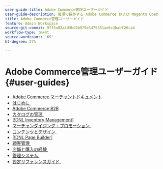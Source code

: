 ```yaml
---
user-guide-title: Adobe Commerce管理ユーザーガイド
user-guide-description: 管理で操作する Adobe Commerce および Magento Open Source マーチャント向けのドキュメントとリソースです。
title: Adobe Commerce管理ユーザーガイド
feature: Admin Workspace
source-git-commit: 9ff5a82a4d3bd2b979e5475351ae6c3babf26ca4
workflow-type: tm+mt
source-wordcount: '69'
ht-degree: 27%

---
```


# Adobe Commerce管理ユーザーガイド {#user-guides}

- [Adobe Commerce マーチャントドキュメント](home.md)
- [&#x200B; はじめに &#x200B;](https://experienceleague.adobe.com/docs/commerce-admin/start/guide-overview.html?lang=ja)
- [Adobe Commerce B2B](https://experienceleague.adobe.com/docs/commerce-admin/b2b/guide-overview.html?lang=ja)
- [&#x200B; カタログの管理 &#x200B;](https://experienceleague.adobe.com/docs/commerce-admin/catalog/guide-overview.html?lang=ja)
- [[!DNL Inventory Management]](https://experienceleague.adobe.com/docs/commerce-admin/inventory/guide-overview.html?lang=ja)
- [&#x200B; マーチャンダイジング・プロモーション &#x200B;](https://experienceleague.adobe.com/docs/commerce-admin/marketing/guide-overview.html?lang=ja)
- [&#x200B; コンテンツとデザイン &#x200B;](https://experienceleague.adobe.com/docs/commerce-admin/content-design/guide-overview.html?lang=ja)
- [[!DNL Page Builder]](https://experienceleague.adobe.com/docs/commerce-admin/page-builder/guide-overview.html?lang=ja)
- [&#x200B; 顧客管理 &#x200B;](https://experienceleague.adobe.com/docs/commerce-admin/customers/guide-overview.html?lang=ja)
- [&#x200B; 店舗と購入の経験 &#x200B;](https://experienceleague.adobe.com/docs/commerce-admin/stores-sales/guide-overview.html?lang=ja)
- [&#x200B; 管理システム &#x200B;](https://experienceleague.adobe.com/docs/commerce-admin/systems/guide-overview.html?lang=ja)
- [&#x200B; 設定リファレンスガイド &#x200B;](https://experienceleague.adobe.com/docs/commerce-admin/config/guide-overview.html?lang=ja)

